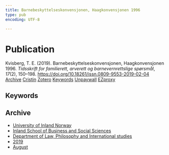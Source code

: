 ```yaml
---
title: Barnebeskyttelseskonvensjonen, Haagkonvensjonen 1996
type: pub
encoding: UTF-8

---
```

<h1>Publication</h1>
<article id="csl-bib-container-M8FXPV4S" class="csl-bib-container">
  <div class="csl-bib-body"> <div class="csl-entry">Kvisberg, T. E. (2019). Barnebeskyttelseskonvensjonen, Haagkonvensjonen 1996. <i>Tidsskrift for familierett, arverett og barnevernrettslige spørsmål</i>, <i>17</i>(2), 150–198. <a href="https://doi.org/10.18261/issn.0809-9553-2019-02-04">https://doi.org/10.18261/issn.0809-9553-2019-02-04</a></div> </div>
  <div class="csl-bib-buttons">
    <a href="#taxonomy-article-M8FXPV4S" alt="archive" class="csl-bib-button">Archive</a>
    <a href="https://app.cristin.no/results/show.jsf?id=1718480" alt="Cristin" class="csl-bib-button">Cristin</a>
    <a href="http://zotero.org/groups/5881554/items/M8FXPV4S" alt="Zotero" class="csl-bib-button">Zotero</a>
    <a href="#keywords-article-M8FXPV4S" alt="keywords" class="csl-bib-button">Keywords</a>
    <a href="https://doi.org/10.18261/issn.0809-9553-2019-02-04" alt="Unpaywall" class="csl-bib-button">Unpaywall</a>
    <a href="https://doi.org/10.18261/issn.0809-9553-2019-02-04" alt="EZproxy" class="csl-bib-button">EZproxy</a>
  </div>
  <div id="csl-bib-meta-container-M8FXPV4S"></div>
</article>
<div id="csl-bib-meta-M8FXPV4S" class="csl-bib-meta">
  <article id="keywords-article-M8FXPV4S" class="keywords-article">
    <h1>Keywords</h1>
    
  </article>
  <article id="taxonomy-article-M8FXPV4S" class="taxonomy-article">
    <h1>Archive</h1>
    <ul>
      <li><a href="{{< params subfolder >}}en/archive/?key=3DCRN523">University of Inland Norway</a></li>
      <li><a href="{{< params subfolder >}}en/archive/?key=DU8Q9LN9">Inland School of Business and Social Sciences</a></li>
      <li><a href="{{< params subfolder >}}en/archive/?key=ITYAG68H">Department of Law, Philosophy and International studies</a></li>
      <li><a href="{{< params subfolder >}}en/archive/?key=R9ZTQLVS">2019</a></li>
      <li><a href="{{< params subfolder >}}en/archive/?key=LTGW9TI7">August</a></li>
    </ul>
  </article>
</div>

